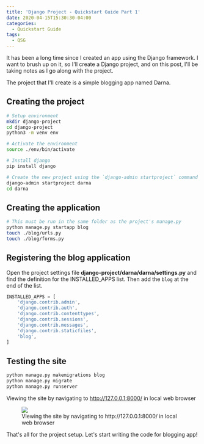 ```yaml
---
title: 'Django Project - Quickstart Guide Part 1'
date: 2020-04-15T15:30:30-04:00
categories:
  - Quickstart Guide
tags:
  - QSG
---
```


It has been a long time since I created an app using the Django framework. I want to brush up on it, so I'll create a Django project, and on this post, I'll be taking notes as I go along with the project.

The project that I'll create is a simple blogging app named Darna.

## Creating the project

```bash
# Setup environment
mkdir django-project
cd django-project
python3 -m venv env

# Activate the environment
source ./env/bin/activate

# Install django
pip install django

# Create the new project using the `django-admin startproject` command
django-admin startproject darna
cd darna
```

## Creating the application

```bash
# This must be run in the same folder as the project's manage.py
python manage.py startapp blog
touch ./blog/urls.py
touch ./blog/forms.py
```

## Registering the blog application

Open the project settings file **django-project/darna/darna/settings.py** and find the definition for the INSTALLED_APPS list. Then add the `blog` at the end of the list.

```python
INSTALLED_APPS = [
    'django.contrib.admin',
    'django.contrib.auth',
    'django.contrib.contenttypes',
    'django.contrib.sessions',
    'django.contrib.messages',
    'django.contrib.staticfiles',
    'blog',
]
```

## Testing the site

```bash
python manage.py makemigrations blog
python manage.py migrate
python manage.py runserver
```

Viewing the site by navigating to http://127.0.0.1:8000/ in local web browser

<figure>
    <a href="https://leizleho.com/blog/assets/images/django-basic-setup.png"><img src="https://leizleho.com/blog/assets/images/django-basic-setup.png"></a>
    <figcaption>Viewing the site by navigating to http://127.0.0.1:8000/ in local web browser</figcaption>
</figure>

That's all for the project setup. Let's start writing the code for blogging app!
